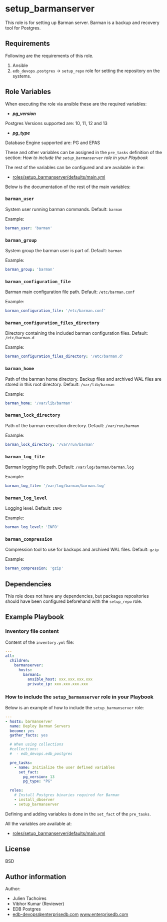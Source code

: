 # setup_barmanserver

This role is for setting up Barman server. Barman is a backup and recovery tool
for Postgres.

## Requirements

Following are the requirements of this role.
  1. Ansible
  2. `edb_devops.postgres` -> `setup_repo` role for setting the repository on
     the systems.

## Role Variables

When executing the role via ansible these are the required variables:

  * ***pg_version***

  Postgres Versions supported are: 10, 11, 12 and 13

  * ***pg_type***

  Database Engine supported are: PG and EPAS

These and other variables can be assigned in the `pre_tasks` definition of the
section: *How to include the `setup_barmanserver` role in your Playbook*

The rest of the variables can be configured and are available in the:

  * [roles/setup_barmanserver/defaults/main.yml](./defaults/main.yml)

Below is the documentation of the rest of the main variables:

### `barman_user`

System user running barman commands. Default: `barman`

Example:
```yaml
barman_user: 'barman'
```

### `barman_group`

System group the barman user is part of. Default: `barman`

Example:
```yaml
barman_group: 'barman'
```

### `barman_configuration_file`

Barman main configuration file path. Default: `/etc/barman.conf`

Example:
```yaml
barman_configuration_file: '/etc/barman.conf'
```

### `barman_configuration_files_directory`

Directory containing the included barman configuration files.
Default: `/etc/barman.d`

Example:
```yaml
barman_configuration_files_directory: '/etc/barman.d'
```

### `barman_home`

Path of the barman home directory. Backup files and archived WAL files are
stored in this root directory. Default: `/var/lib/barman`

Example:
```yaml
barman_home: '/var/lib/barman'
```

### `barman_lock_directory`

Path of the barman execution directory. Default: `/var/run/barman`

Example:
```yaml
barman_lock_directory: '/var/run/barman'
```

### `barman_log_file`

Barman logging file path. Default: `/var/log/barman/barman.log`

Example:
```yaml
barman_log_file: '/var/log/barman/barman.log'
```

### `barman_log_level`

Logging level. Default: `INFO`

Example:
```yaml
barman_log_level: 'INFO'
```

### `barman_compression`

Compression tool to use for backups and archived WAL files. Default: `gzip`

Example:
```yaml
barman_compression: 'gzip'
```

## Dependencies

This role does not have any dependencies, but packages repositories should have
been configured beforehand with the `setup_repo` role.

## Example Playbook

### Inventory file content

Content of the `inventory.yml` file:

```yaml
---
all:
  children:
    barmanserver:
      hosts:
        barman1:
          ansible_host: xxx.xxx.xxx.xxx
          private_ip: xxx.xxx.xxx.xxx
```

### How to include the `setup_barmanserver` role in your Playbook

Below is an example of how to include the `setup_barmanserver` role:
```yaml
---
- hosts: barmanserver
  name: Deploy Barman Servers
  become: yes
  gather_facts: yes

  # When using collections
  #collections:
  #  - edb_devops.edb_postgres

  pre_tasks:
    - name: Initialize the user defined variables
      set_fact:
        pg_version: 13
        pg_type: "PG"

  roles:
    # Install Postgres binaries required for Barman
    - install_dbserver
    - setup_barmanserver
```

Defining and adding variables is done in the `set_fact` of the `pre_tasks`.

All the variables are available at:

  * [roles/setup_barmanserver/defaults/main.yml](./defaults/main.yml)

## License

BSD

## Author information

Author:

  * Julien Tachoires
  * Vibhor Kumar (Reviewer)
  * EDB Postgres
  * edb-devops@enterprisedb.com www.enterprisedb.com
